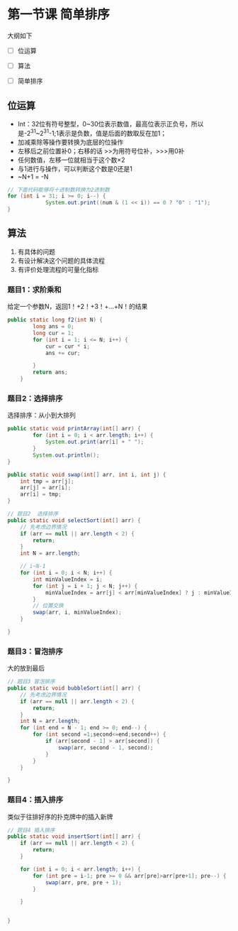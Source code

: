 # 第一节课 简单排序



大纲如下

- [ ] 位运算
- [ ] 算法
- [ ] 简单排序



 

## 位运算



- Int：32位有符号整型，0~30位表示数值，最高位表示正负号，所以是-2<sup>31</sup>~2<sup>31</sup>-1;1表示是负数，值是后面的数取反在加1；
- 加减乘除等操作要转换为底层的位操作
- 左移后之前位置补0；右移的话 >>为用符号位补，>>>用0补
- 任何数值，左移一位就相当于这个数×2
- 与1进行与操作，可以判断这个数是0还是1
- ~N+1 = -N

```java
// 下面代码能够将十进制数转换为2进制数
for (int i = 31; i >= 0; i--) {
            System.out.print((num & (1 << i)) == 0 ? "0" : "1");
}
```



## 算法

1. 有具体的问题
2. 有设计解决这个问题的具体流程
3. 有评价处理流程的可量化指标

### 题目1：求阶乘和

给定一个参数N，返回1！+2！+3！+...+N！的结果

```java
public static long f2(int N) {
        long ans = 0;
        long cur = 1;
        for (int i = 1; i <= N; i++) {
            cur = cur * i;
            ans += cur;

        }
        return ans;
    }
```

### 题目2：选择排序

选择排序：从小到大排列

```java
public static void printArray(int[] arr) {
        for (int i = 0; i < arr.length; i++) {
            System.out.print(arr[i] + " ");
        }
        System.out.println();
}

public static void swap(int[] arr, int i, int j) {
    int tmp = arr[j];
    arr[j] = arr[i];
    arr[i] = tmp;
}

// 题目2  选择排序
public static void selectSort(int[] arr) {
    // 先考虑边界情况
    if (arr == null || arr.length < 2) {
        return;
    }
    int N = arr.length;

    // i~N-1
    for (int i = 0; i < N; i++) {
        int minValueIndex = i;
        for (int j = i + 1; j < N; j++) {
            minValueIndex = arr[j] < arr[minValueIndex] ? j : minValueIndex;
        }
        // 位置交换
        swap(arr, i, minValueIndex);
    }

}

```



### 题目3：冒泡排序

大的放到最后

```java
// 题目3 冒泡排序
public static void bubbleSort(int[] arr) {
    // 先考虑边界情况
    if (arr == null || arr.length < 2) {
        return;
    }
    int N = arr.length;
    for (int end = N - 1; end >= 0; end--) {
        for (int second =1;second<=end;second++) {
            if (arr[second - 1] > arr[second]) {
                swap(arr, second - 1, second);
            }
        }
    }

}
```



### 题目4：插入排序

类似于往排好序的扑克牌中的插入新牌

```java
// 题目4 插入排序
public static void insertSort(int[] arr) {
    if (arr == null || arr.length < 2) {
        return;
    }

    for (int i = 0; i < arr.length; i++) {
        for (int pre = i-1; pre >= 0 && arr[pre]>arr[pre+1]; pre--) {
            swap(arr, pre, pre + 1);
        }

    }


}
```

